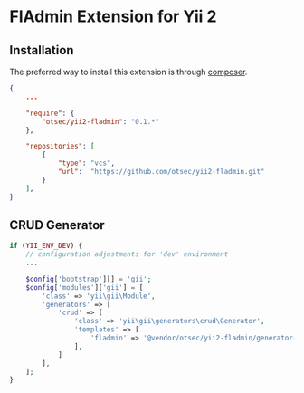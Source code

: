 FlAdmin Extension for Yii 2
===========================

Installation
------------

The preferred way to install this extension is through [composer](http://getcomposer.org/download/).

```json
{
    ...

    "require": {
        "otsec/yii2-fladmin": "0.1.*"
    },

    "repositories": [
        {
            "type": "vcs",
            "url":  "https://github.com/otsec/yii2-fladmin.git"
        }
    ],
}
```


CRUD Generator
---------------------

```php
if (YII_ENV_DEV) {
    // configuration adjustments for 'dev' environment
    ...

    $config['bootstrap'][] = 'gii';
    $config['modules']['gii'] = [
        'class' => 'yii\gii\Module',
        'generators' => [
            'crud' => [
                'class' => 'yii\gii\generators\crud\Generator',
                'templates' => [
                    'fladmin' => '@vendor/otsec/yii2-fladmin/generator-crud',
                ],
            ]
        ],
    ];
}
```


